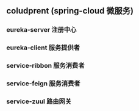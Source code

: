 ## coludprent  (spring-cloud 微服务)
### eureka-server   注册中心
### eureka-client   服务提供者
### service-ribbon  服务消费者
### service-feign   服务消费者
### service-zuul    路由网关
